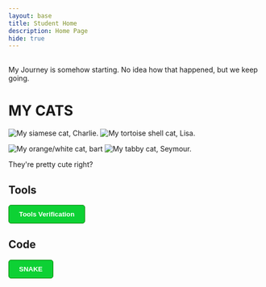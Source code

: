 ```yaml
---
layout: base
title: Student Home 
description: Home Page
hide: true
---
```

<style>

button {
    color:white;
    font-weight: bold;
    background-color:#0dd134;
    padding: 10px 20px;
    border: 1px solid green;
    border-radius: 5px;
}
</style>

<br>
My Journey is somehow starting. No idea how that happened, but we keep going. 
<br>

# MY CATS
![My siamese cat, Charlie.]({{site.baseurl}}/index/images/IMG_0125.jpg)
![My tortoise shell cat, Lisa.]({{site.baseurl}}/index/images/IMG_0470.jpg)

![My orange/white cat, bart]({{site.baseurl}}/index/images/IMG_0471.jpg)
![My tabby cat, Seymour.]({{site.baseurl}}/index/images/IMG_0473.jpg)

They're pretty cute right?

## Tools
<a href="{{site.baseurl}}/notebooks/Foundation/B-tools_and_equipment/2023-08-22-devops_tools-verify.ipynb">
<button> Tools Verification </button>
</a>

## Code   


<a href="{{site.baseurl}}/snake.md" style="text-decoration: none;">
<button>SNAKE</button>
 </a>
